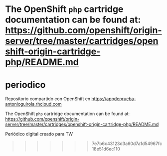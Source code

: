 The OpenShift `php` cartridge documentation can be found at:
https://github.com/openshift/origin-server/tree/master/cartridges/openshift-origin-cartridge-php/README.md
=======
periodico
=========

Repositorio compartido con OpenShift en https://appdeprueba-antonioguirola.rhcloud.com

The OpenShift `php` cartridge documentation can be found at:
https://github.com/openshift/origin-server/tree/master/cartridges/openshift-origin-cartridge-php/README.md

Periódico digital creado para TW
>>>>>>> 7e7b6c43123d3a60d7a1d54967fc18e51d6ec110
